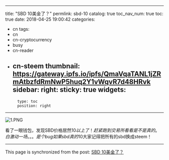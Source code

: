 
---
title: "SBD 10美金了？"
permlink: sbd-10
catalog: true
toc_nav_num: true
toc: true
date: 2018-04-25 19:00:42
categories:
- cn
tags:
- cn
- cn-cryptocurrency
- busy
- cn-reader
- cn-steem
thumbnail: https://gateway.ipfs.io/ipfs/QmaVqaTANL1jZRmAtbzfdRmNwP5huq2Y1vWqvR7d48HRvk
sidebar:
    right:
        sticky: true
widgets:
    -
        type: toc
        position: right
---


![1.PNG](https://gateway.ipfs.io/ipfs/QmaVqaTANL1jZRmAtbzfdRmNwP5huq2Y1vWqvR7d48HRvk)

看了一眼钱包，发现SBD价格居然$10以上了！
赶紧跑到交易所看看是不是真的。
白激动一场。。。
是个bug
如果sbd真的$10大家记得把所有的sbd换成steem！

- - -

This page is synchronized from the post: [SBD 10美金了？](https://steemit.com/@ericet/sbd-10)
